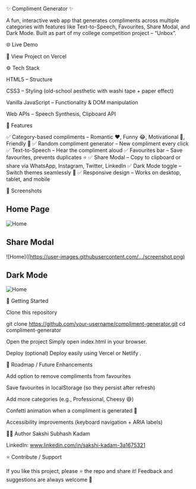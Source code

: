 ✨ Compliment Generator ✨

A fun, interactive web app that generates compliments across multiple categories with features like Text-to-Speech, Favourites, Share Modal, and Dark Mode.
Built as part of my college competition project – “Unbox”.

🌐 Live Demo

🔗 View Project on Vercel

⚙️ Tech Stack

HTML5 – Structure

CSS3 – Styling (old-school aesthetic with washi tape + paper effect)

Vanilla JavaScript – Functionality & DOM manipulation

Web APIs – Speech Synthesis, Clipboard API

🎯 Features

✅ Category-based compliments – Romantic ❤️, Funny 😂, Motivational 🎯, Friendly 🌸
✅ Random compliment generator – New compliment every click
✅ Text-to-Speech – Hear the compliment aloud
✅ Favourites bar – Save favourites, prevents duplicates ⭐
✅ Share Modal – Copy to clipboard or share via WhatsApp, Instagram, Twitter, LinkedIn
✅ Dark Mode toggle – Switch themes seamlessly 🌙
✅ Responsive design – Works on desktop, tablet, and mobile

📸 Screenshots

## Home Page ##
![Home]([https://user-images.githubusercontent.com/.../screenshot.png](https://github.com/sakshiii996/Compliment_Generator/blob/cd20dbcd80359e1c591eb369e9f893748516402a/home.png))

## Share Modal ##
![Home]([(https://user-images.githubusercontent.com/.../screenshot.png)](https://github.com/sakshiii996/Compliment_Generator/blob/cd20dbcd80359e1c591eb369e9f893748516402a/share.png
)

## Dark Mode ##
![Home]([(https://user-images.githubusercontent.com/.../screenshot.png)](https://github.com/sakshiii996/Compliment_Generator/blob/cd20dbcd80359e1c591eb369e9f893748516402a/dark.png))

🚀 Getting Started

Clone this repository

git clone https://github.com/your-username/compliment-generator.git
cd compliment-generator


Open the project
Simply open index.html in your browser.

Deploy (optional)
Deploy easily using Vercel
 or Netlify
.

📌 Roadmap / Future Enhancements

 Add option to remove compliments from favourites

 Save favourites in localStorage (so they persist after refresh)

 Add more categories (e.g., Professional, Cheesy 😅)

 Confetti animation when a compliment is generated 🎉

 Accessibility improvements (keyboard navigation + ARIA labels)

👩‍💻 Author
Sakshi Subhash Kadam

LinkedIn: www.linkedin.com/in/sakshi-kadam-3a1675321

⭐ Contribute / Support

If you like this project, please ⭐ the repo and share it! Feedback and suggestions are always welcome 🙌


